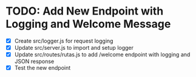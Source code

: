 # TODO: Add New Endpoint with Logging and Welcome Message

- [x] Create src/logger.js for request logging
- [x] Update src/server.js to import and setup logger
- [x] Update src/routes/rutas.js to add /welcome endpoint with logging and JSON response
- [x] Test the new endpoint
